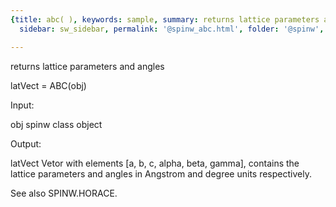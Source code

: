 ```yaml
---
{title: abc( ), keywords: sample, summary: returns lattice parameters and angles,
  sidebar: sw_sidebar, permalink: '@spinw_abc.html', folder: '@spinw', mathjax: 'true'}

---
```

  returns lattice parameters and angles
 
  latVect = ABC(obj)
 
  Input:
 
  obj       spinw class object
 
  Output:
 
  latVect   Vetor with elements [a, b, c, alpha, beta, gamma],
            contains the lattice parameters and angles in
            Angstrom and degree units respectively.
 
  See also SPINW.HORACE.
 
